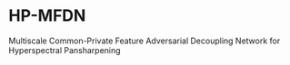 # HP-MFDN
Multiscale Common-Private Feature Adversarial Decoupling Network for Hyperspectral Pansharpening
